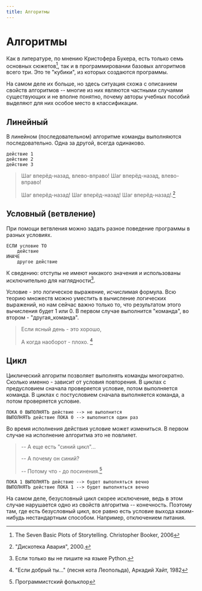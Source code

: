```yaml
---
title: Алгоритмы
---
```

# Алгоритмы 
Как в литературе, по мнению Кристофера Букера, есть только семь основных сюжетов[^1], так и в программировании базовых алгоритмов всего три. Это те "кубики", из которых создаются программы. 

На самом деле их больше, но здесь ситуация схожа с описанием свойств алгоритмов -- многие из них являются частными случаями существующих и не вполне понятно, почему авторы учебных пособий выделяют для них особое место в классификации.

[^1]: The Seven Basic Plots of Storytelling. Christopher Booker, 2006

## Линейный 
В линейном (последовательном) алгоритме команды выполняются последовательно. Одна за другой, всегда одинаково.

    действие 1
    действие 2
    действие 3

> Шаг вперёд-назад, влево-вправо! Шаг вперёд-назад, влево-вправо!
> 
> Шаг вперёд-назад! Шаг вперёд-назад! Шаг вперёд-назад!.[^2]

[^2]: "Дискотека Авария", 2000.

## Условный (ветвление)
При помощи ветвления можно задать разное поведение программы в разных условиях.

    ЕСЛИ условие ТО
        действие
    ИНАЧЕ
        другое действие

К сведению: отступы не имеют никакого значения и использованы исключительно для наглядности[^3].

Условие - это логическое выражение, исчислимая формула. Всю теорию множеств можно уместить в вычисление логических выражений, но нам сейчас важно только то, что результатом этого вычисления будет 1 или 0. В первом случае выполнится "команда", во втором - "другая_команда".

> Если ясный день - это хорошо,
> 
> А когда наоборот - плохо. [^4]

[^3]: Если только вы не пишите на языке Python.
[^4]: "Если добрый ты..." (песня кота Леопольда), Аркадий Хайт, 1982

## Цикл
Циклический алгоритм позволяет выполнять команды многократно. Сколько именно - зависит от условия повторения. В циклах с предусловием сначала проверяется условие, потом выполняется команда. В циклах с постусловием сначала выполняется команда, а потом проверяется условие.

    ПОКА 0 ВЫПОЛНЯТЬ действие --> не выполнится
    ВЫПОЛНЯТЬ действие ПОКА 0 --> выполнится один раз

Во время исполнения действия условие может измениться. В первом случае на исполнение алгоритма это не повлияет.

> -- А еще есть "синий цикл"...
> 
> -- А почему он синий?
> 
> -- Потому что - до посинения.[^5]

    ПОКА 1 ВЫПОЛНЯТЬ действие --> будет выполняться вечно
    ВЫПОЛНЯТЬ действие ПОКА 1 --> будет выполняться вечно

На самом деле, безусловный цикл скорее исключение, ведь в этом случае нарушается одно из свойств алгоритма -- конечность. Поэтому там, где есть безусловный цикл, все равно есть условие выхода каким-нибудь нестандартным способом. Например, отключением питания.

[^5]: Программистский фольклор


